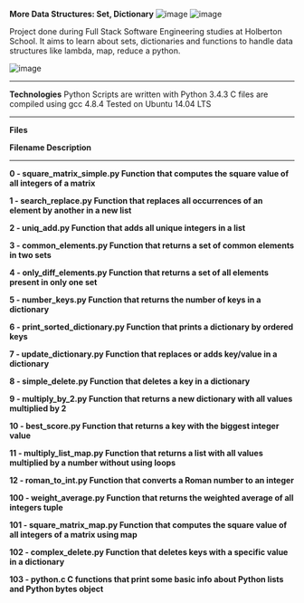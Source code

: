 **More Data Structures: Set, Dictionary**
![image](https://github.com/Michafolab/alx-higher_level_programming/assets/117805721/403abf87-5d64-4149-a913-c2e61178fe21)
![image](https://github.com/Michafolab/alx-higher_level_programming/assets/117805721/4eef085f-9f5e-4052-950e-31c641207d4c)



Project done during Full Stack Software Engineering studies at Holberton School. It aims to learn about sets, dictionaries and functions to handle data structures like lambda, map, reduce a python.

![image](https://github.com/Michafolab/alx-higher_level_programming/assets/117805721/daeda437-f83a-489b-9eec-65ef1b9cb0a2)


**************************************************************************************************************************************


**Technologies**
Python Scripts are written with Python 3.4.3
C files are compiled using gcc 4.8.4
Tested on Ubuntu 14.04 LTS




*************************************************************************************************************************************


**Files**


**Filename	Description**
*************************************


**0  -  square_matrix_simple.py	Function that computes the square value of all integers of a matrix**


**1  -  search_replace.py	Function that replaces all occurrences of an element by another in a new list**


**2  -  uniq_add.py	Function that adds all unique integers in a list**


**3  -  common_elements.py	Function that returns a set of common elements in two sets**


**4  -  only_diff_elements.py	Function that returns a set of all elements present in only one set**


**5  -  number_keys.py	Function that returns the number of keys in a dictionary**


**6  -  print_sorted_dictionary.py	Function that prints a dictionary by ordered keys**


**7  -  update_dictionary.py	Function that replaces or adds key/value in a dictionary**


**8  -  simple_delete.py	Function that deletes a key in a dictionary**


**9  -  multiply_by_2.py	Function that returns a new dictionary with all values multiplied by 2**


**10  -  best_score.py	Function that returns a key with the biggest integer value**


**11  -  multiply_list_map.py	Function that returns a list with all values multiplied by a number without using loops**


**12  -  roman_to_int.py	Function that converts a Roman number to an integer**


**100  -  weight_average.py	Function that returns the weighted average of all integers tuple**


**101  -  square_matrix_map.py	Function that computes the square value of all integers of a matrix using map**


**102  -  complex_delete.py	Function that deletes keys with a specific value in a dictionary**


**103  -  python.c	C functions that print some basic info about Python lists and Python bytes object**
